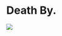 <!--
id: 3122350
link: http://tumblr.atmos.org/post/3122350/death-by
slug: death-by
date: Thu Jun 07 2007 12:23:26 GMT-0700 (PDT)
publish: 2007-06-07
tags: 
title: Death By.
-->


Death By.
=========

![](http://25.media.tumblr.com/3122350_500.jpg)

